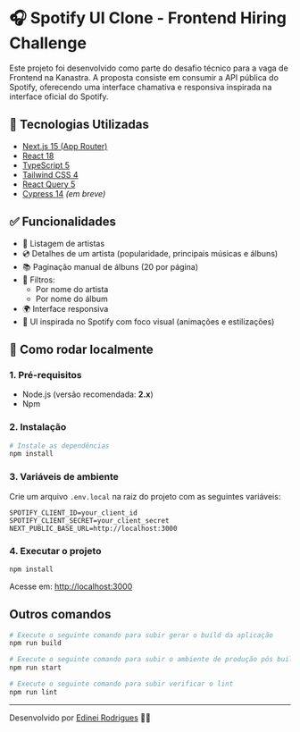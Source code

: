 # 🎧 Spotify UI Clone - Frontend Hiring Challenge

Este projeto foi desenvolvido como parte do desafio técnico para a vaga de Frontend na Kanastra. A proposta consiste em consumir a API pública do Spotify, oferecendo uma interface chamativa e responsiva inspirada na interface oficial do Spotify.

## 🧰 Tecnologias Utilizadas

- [Next.js 15 (App Router)](https://nextjs.org/)
- [React 18](https://reactjs.org/)
- [TypeScript 5](https://www.typescriptlang.org/)
- [Tailwind CSS 4](https://tailwindcss.com/)
- [React Query 5](https://tanstack.com/query/latest)
- [Cypress 14](https://www.cypress.io/) *(em breve)*

## ✅ Funcionalidades

- 🎤 Listagem de artistas
- 💿 Detalhes de um artista (popularidade, principais músicas e álbuns)
- 📚 Paginação manual de álbuns (20 por página)
- 🔎 Filtros:
  - Por nome do artista
  - Por nome do álbum
- 🌍 Interface responsiva
- 🎨 UI inspirada no Spotify com foco visual (animações e estilizações)

## 🚀 Como rodar localmente

### 1. Pré-requisitos

- Node.js (versão recomendada: **2.x**)
- Npm

### 2. Instalação

```bash
# Instale as dependências
npm install
```

### 3. Variáveis de ambiente

Crie um arquivo `.env.local` na raiz do projeto com as seguintes variáveis:

```env
SPOTIFY_CLIENT_ID=your_client_id
SPOTIFY_CLIENT_SECRET=your_client_secret
NEXT_PUBLIC_BASE_URL=http://localhost:3000
```

### 4. Executar o projeto

```bash
npm install
```

Acesse em: [http://localhost:3000](http://localhost:3000)

## Outros comandos
```bash
# Execute o seguinte comando para subir gerar o build da aplicação
npm run build

# Execute o seguinte comando para subir o ambiente de produção pós build
npm run start

# Execute o seguinte comando para subir verificar o lint
npm run lint
```

---

Desenvolvido por [Edinei Rodrigues](https://github.com/edy-rodrigues) 🧑‍💻
